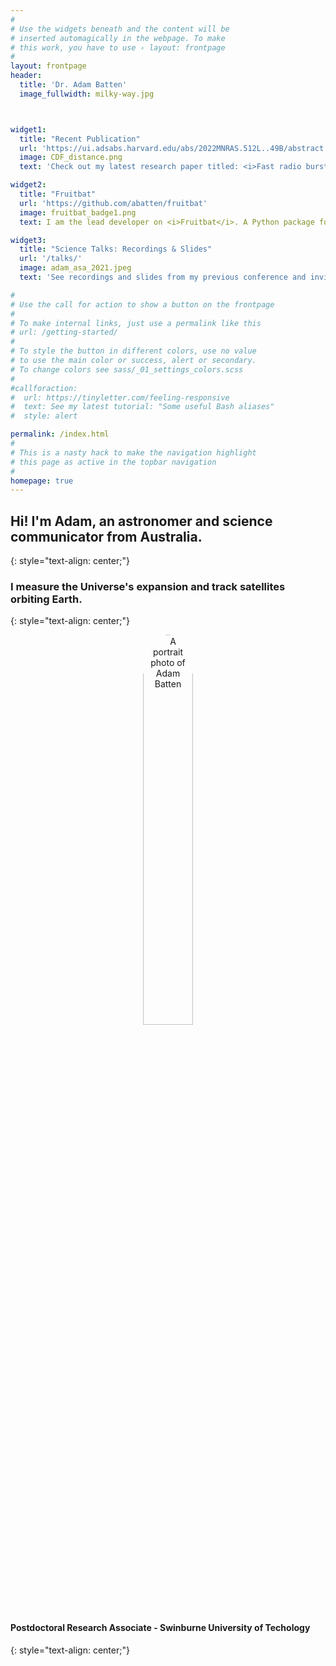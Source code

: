 ```yaml
---
#
# Use the widgets beneath and the content will be
# inserted automagically in the webpage. To make
# this work, you have to use › layout: frontpage
#
layout: frontpage
header:
  title: 'Dr. Adam Batten' 
  image_fullwidth: milky-way.jpg



widget1:
  title: "Recent Publication"
  url: 'https://ui.adsabs.harvard.edu/abs/2022MNRAS.512L..49B/abstract'
  image: CDF_distance.png
  text: 'Check out my latest research paper titled: <i>Fast radio bursts as probes of feedback from active galactic nuclei</i>. In this I show how many localised FRBs would be needed to constrain AGN feedback.'

widget2:
  title: "Fruitbat"
  url: 'https://github.com/abatten/fruitbat'
  image: fruitbat_badge1.png
  text: I am the lead developer on <i>Fruitbat</i>. A Python package for estimating redshifts for Fast Radio bursts.

widget3:
  title: "Science Talks: Recordings & Slides"
  url: '/talks/'
  image: adam_asa_2021.jpeg
  text: 'See recordings and slides from my previous conference and invited talks'

#
# Use the call for action to show a button on the frontpage
#
# To make internal links, just use a permalink like this
# url: /getting-started/
#
# To style the button in different colors, use no value
# to use the main color or success, alert or secondary.
# To change colors see sass/_01_settings_colors.scss
#
#callforaction:
#  url: https://tinyletter.com/feeling-responsive
#  text: See my latest tutorial: "Some useful Bash aliases"
#  style: alert

permalink: /index.html
#
# This is a nasty hack to make the navigation highlight
# this page as active in the topbar navigation
#
homepage: true
---
```


<!---# Dr. Adam Batten
{: style="text-align: center;"}--->

## Hi! I'm Adam, an astronomer and science communicator from Australia. 
{: style="text-align: center;"}

<!---### I study the intergalactic medium, the hot, tenuous material that fills the space between galaxies.---> 
<!---### I measure the Universe's expansion and study how AI and humans work in teams.-->
### I measure the Universe's expansion and track satellites orbiting Earth.
{: style="text-align: center;"}


<div style="text-align: center;">
<img class="t60" src="{{ site.urlimg }}avatar_2.jpg" alt="A portrait photo of Adam Batten" height="40%" width="40%" style="border-radius: 50%">
</div>

#### Postdoctoral Research Associate - Swinburne University of Techology
{: style="text-align: center;"}

<!---<div id="videoModal" class="reveal-modal large" data-reveal="">
  <div class="flex-video widescreen vimeo" style="display: block;">
    <iframe width="1280" height="720" src="https://www.youtube.com/embed/3b5zCFSmVvU" frameborder="0" allowfullscreen></iframe>
  </div>
  <a class="close-reveal-modal">&#215;</a>
</div>-->

